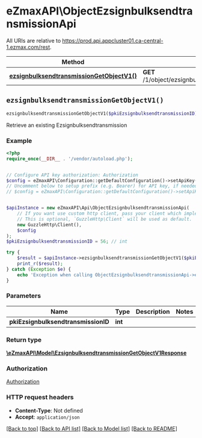 # eZmaxAPI\ObjectEzsignbulksendtransmissionApi

All URIs are relative to https://prod.api.appcluster01.ca-central-1.ezmax.com/rest.

Method | HTTP request | Description
------------- | ------------- | -------------
[**ezsignbulksendtransmissionGetObjectV1()**](ObjectEzsignbulksendtransmissionApi.md#ezsignbulksendtransmissionGetObjectV1) | **GET** /1/object/ezsignbulksendtransmission/{pkiEzsignbulksendtransmissionID} | Retrieve an existing Ezsignbulksendtransmission


## `ezsignbulksendtransmissionGetObjectV1()`

```php
ezsignbulksendtransmissionGetObjectV1($pkiEzsignbulksendtransmissionID): \eZmaxAPI\Model\EzsignbulksendtransmissionGetObjectV1Response
```

Retrieve an existing Ezsignbulksendtransmission



### Example

```php
<?php
require_once(__DIR__ . '/vendor/autoload.php');


// Configure API key authorization: Authorization
$config = eZmaxAPI\Configuration::getDefaultConfiguration()->setApiKey('Authorization', 'YOUR_API_KEY');
// Uncomment below to setup prefix (e.g. Bearer) for API key, if needed
// $config = eZmaxAPI\Configuration::getDefaultConfiguration()->setApiKeyPrefix('Authorization', 'Bearer');


$apiInstance = new eZmaxAPI\Api\ObjectEzsignbulksendtransmissionApi(
    // If you want use custom http client, pass your client which implements `GuzzleHttp\ClientInterface`.
    // This is optional, `GuzzleHttp\Client` will be used as default.
    new GuzzleHttp\Client(),
    $config
);
$pkiEzsignbulksendtransmissionID = 56; // int

try {
    $result = $apiInstance->ezsignbulksendtransmissionGetObjectV1($pkiEzsignbulksendtransmissionID);
    print_r($result);
} catch (Exception $e) {
    echo 'Exception when calling ObjectEzsignbulksendtransmissionApi->ezsignbulksendtransmissionGetObjectV1: ', $e->getMessage(), PHP_EOL;
}
```

### Parameters

Name | Type | Description  | Notes
------------- | ------------- | ------------- | -------------
 **pkiEzsignbulksendtransmissionID** | **int**|  |

### Return type

[**\eZmaxAPI\Model\EzsignbulksendtransmissionGetObjectV1Response**](../Model/EzsignbulksendtransmissionGetObjectV1Response.md)

### Authorization

[Authorization](../../README.md#Authorization)

### HTTP request headers

- **Content-Type**: Not defined
- **Accept**: `application/json`

[[Back to top]](#) [[Back to API list]](../../README.md#endpoints)
[[Back to Model list]](../../README.md#models)
[[Back to README]](../../README.md)
